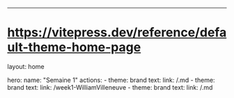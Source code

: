 ---
# https://vitepress.dev/reference/default-theme-home-page
layout: home

hero:
  name: "Semaine 1"
  actions:
    - theme: brand
      text: <nom1>
      link: /<nom1>.md
    - theme: brand
      text: <William Villeneuve>
      link: /week1-WilliamVilleneuve
    - theme: brand
      text: <nom3>
      link: /<nom3>.md
